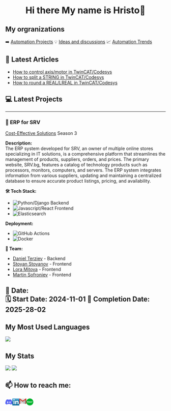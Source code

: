 # <p align="center"> Hi there My name is Hristo👋</p>

<!--
**hganchev/hganchev** is a ✨ _special_ ✨ repository because its `README.md` (this file) appears on your GitHub profile.

Here are some ideas to get you started:

- 🔭 I’m currently working on ...
- 🌱 I’m currently learning ...
- 👯 I’m looking to collaborate on ...
- 🤔 I’m looking for help with ...
- 💬 Ask me about ...
- 📫 How to reach me: ...
- 😄 Pronouns: ...
- ⚡ Fun fact: ...
-->
## My orgranizations
:arrow_right: [Automation Projects](https://github.com/Technical-Software-Solutions)
:bulb: [Ideas and discussions](https://github.com/orgs/Technical-Software-Solutions/discussions)
:chart_with_upwards_trend: [Automation Trends](https://github.com/Technical-Software-Solutions/industry-automation-trends)

## :newspaper: Latest Articles
- [How to control axis/motor in TwinCAT/Codesys](https://medium.com/@hristo.iliev.ganchev/how-to-control-axis-motor-in-twincat-codesys-d89972621025)
- [How to split a STRING in TwinCAT/Codesys](https://medium.com/@hristo.iliev.ganchev/how-to-split-a-string-in-twincat-77e4b2985dee)
- [How to round a REAL/LREAL in TwinCAT/Codesys](https://medium.com/@hristo.iliev.ganchev/how-to-round-a-real-lreal-in-twincat-d551172555f3)

## :computer: Latest Projects 
------------------------------------------------------------------------------------------------
### 🚀 ERP for SRV 
[Cost-Effective Solutions](#https://linkedin.com/school/costeffective-solutions/) Season 3

**Description:**  
The ERP system developed for SRV, an owner of multiple online stores specializing in IT 
solutions, is a comprehensive platform that streamlines the management of products, suppliers, orders, 
and prices. The primary website, SRV.bg, features a catalog of technology products such as processors, 
monitors, computers, and servers. The ERP system integrates information from various suppliers, 
updating and maintaining a centralized database to ensure accurate product listings, pricing, and 
availability.

**🛠 Tech Stack:**  
- ![Python/Django Backend](https://img.shields.io/badge/Django-092E20?style=for-the-badge&logo=django&logoColor=white)
- ![Javascript/React Frontend](https://img.shields.io/badge/React-61DAFB?style=for-the-badge&logo=react&logoColor=white)
- ![Elasticsearch](https://img.shields.io/badge/Elasticsearch-005571?style=for-the-badge&logo=elasticsearch&logoColor=white)

**Deployment:**
- ![GitHub Actions](https://img.shields.io/badge/GitHub-181717?style=for-the-badge&logo=github&logoColor=white)
- ![Docker](https://img.shields.io/badge/Docker-2496ED?style=for-the-badge&logo=docker&logoColor=white)

**👥 Team:**  
- [Daniel Terziev](#) - Backend  
- [Stoyan Stoyanov](#) - Frontend  
- [Lora Mitova](#) - Frontend
- [Martin Sofroniev](#) - Frontend  

**📅 Date:**  
🗓 Start Date: 2024-11-01 
🚀 Completion Date: 2025-28-02
------------------------------------------------------------------------------------------------

## My Most Used Languages
![](https://github-readme-stats.vercel.app/api/top-langs/?username=hganchev&layout=compact&theme=vue&hide=jupyter%20notebook)
<br/>

## My Stats
![](https://github-readme-stats.vercel.app/api?username=hganchev&show_icons=true&hide_title=true&count_private=true&theme=vue)
![](https://github-readme-streak-stats.herokuapp.com/?user=hganchev&theme=vue&hide_border=false)

## <p>📫 How to reach me: </p>
<a href="https://discordapp.com/users/hganchev#7123">
  <img align="left" alt="Discord" width="22px" src="https://github.com/hganchev/hganchev/blob/main/Socials/discord.svg" />
</a>
<a href="https://www.linkedin.com/in/hristo-ganchev-5407806a/">
  <img align="left" alt="LinkedIN" width="22px" src="https://github.com/hganchev/hganchev/blob/main/Socials/Linkedin.png" />
</a>
<a href="mailto:hristo.iliev.ganchev@gmail.com">
  <img align="left" alt="gmail" width="22px" src="https://github.com/hganchev/hganchev/blob/main/Socials/gmail.png" />
</a>
<a href="https://www.fiverr.com/users/hganchev">
  <img align="left" alt="Fiverr" width="22px" src="https://github.com/hganchev/hganchev/blob/main/Socials/fiverr.svg" />
</a>
<br>

